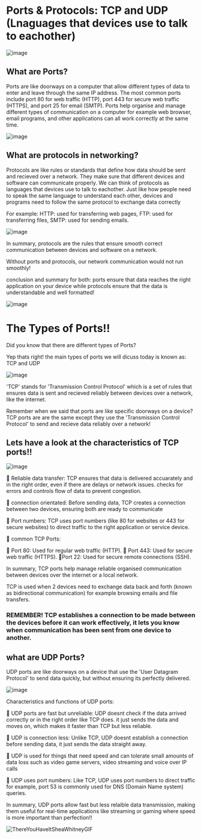 # Ports & Protocols: TCP and UDP (Lnaguages that devices use to talk to eachother)

 ![image](https://github.com/user-attachments/assets/0d9be526-4310-4474-8a11-1916b879a354)

## What are Ports? 

Ports are like doorways on a computer that allow different types of data to enter and leave through the same IP address.
The most common ports include port 80 for web traffic (HTTP), port 443 for secure web traffic (HTTPS), and port 25 for email (SMTP).
Ports help organise and manage different types of communication on a computer for example web browser, email programs, and other applications can all work correctly
at the same time.

![image](https://github.com/user-attachments/assets/62649f08-8239-4450-8adc-c40702e6384c)

## What are protocols in networking?

Protocols are like rules or standards that define how data should be sent and recieved over a network. They make sure that different devices and software can communicate properly.
We can think of protocols as languages that devices use to talk to eachother.
Just like how people need to speak the same language to understand each other, devices and programs need to follow the same protocol to exchange data correctly

For example: HTTP: used for transferring web pages, FTP: used for transferring files, SMTP: used for sending emails.

![image](https://github.com/user-attachments/assets/d07956df-54ce-49d9-99cc-aff196b009d4)

In summary, protocols are the rules that ensure smooth correct communication between devices and software on a network.

Without ports and protocols, our network communication would not run smoothly!

conclusion and summary for both: ports ensure that data reaches the right application on your device while protocols ensure that the data is understandable and well formatted!

![image](https://github.com/user-attachments/assets/30e47a29-9c9c-4836-ae5a-8e201aa5fd71)


# The Types of Ports!!

Did you know that there are different types of Ports?

Yep thats right! the main types of ports we will dicuss today is known as: TCP and UDP

![image](https://github.com/user-attachments/assets/a8f79e40-6af5-45fc-9f29-b08f0be9b733)

'TCP' stands for 'Transmission Control Protocol' which is a set of rules that ensures data is sent and recieved reliably between devices over a network, like the internet.

Remember when we said that ports are like specific doorways on a device? TCP ports are are the same except they use the 'Transmission Control Protocol' to send and recieve data reliably over a network!

## Lets have a look at the characteristics of TCP ports!!

![image](https://github.com/user-attachments/assets/b0b3066c-b0d9-441e-8a8b-5c5515184c6c)

📍 Reliable data transfer: TCP ensures that data is delivered accuarately and in the right order, even  if there are delays or network issues. checks for errors and controls flow of data to prevent congestion.

📍 connection orientated: Before sending data, TCP creates a connection between two devices, ensuring both are ready to communicate

📍 Port numbers: TCP uses port numbers (like 80 for websites or 443 for secure websites) to direct traffic to the right application or service device.

📍 common TCP Ports:

  📌 Port 80: Used for regular web traffic (HTTP).
  📌 Port 443: Used for secure web traffic (HTTPS).
  📌Port 22: Used for secure remote connections (SSH).

   In summary, TCP ports help manage reliable organised communication between devices over the internet or a local network. 

   TCP is used when 2 devices need to exchange data back and forth (known as bidirectional communication) for example browsing emails and 
file transfers.

### REMEMBER! TCP establishes  a connection to be made between the devices before it can work effectively, it lets you know when communication has been sent from one device to another. 


## what are UDP Ports?

UDP ports are like doorways on a device that use the 'User Datagram Protocol' to send data quickly, but without ensuring its perfectly delivered.

![image](https://github.com/user-attachments/assets/8cd7800e-318b-44a0-9445-1d3f7164f152)

Characteristics and functions of UDP ports:

🔗 UDP ports are fast but unreliable: UDP doesnt check if the data arrived correctly or in the right order like TCP does. it just sends the data and moves on, which makes it faster than TCP but less reliable.

🔗 UDP is connection less: Unlike TCP, UDP doesnt establish a connection before sending data, it just sends the data straight away.

🔗 UDP is used for things that need speed and can tolerate small amounts of data loss such as video game servers, video streaming and voice over IP calls

🔗 UDP uses port numbers: Like TCP, UDP uses port numbers to direct traffic for example, port 53 is commonly used for DNS (Domain Name system) queries.

In summary, UDP ports allow fast but less relaible data transmission, making them useful for real-time applications like streaming or gaming where speed is more important than perfection!! 


![ThereYouHaveItSheaWhitneyGIF](https://github.com/user-attachments/assets/c833f643-c061-4f7c-9194-9864d88f6e42)




